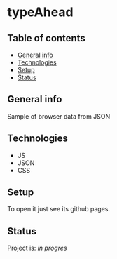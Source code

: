 # typeAhead

## Table of contents
* [General info](#general-info)
* [Technologies](#technologies)
* [Setup](#setup)
* [Status](#status)

## General info
Sample of browser data from JSON

## Technologies
* JS
* JSON
* CSS

## Setup
To open it just see its github pages.

## Status
Project is: _in progres_
